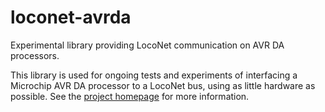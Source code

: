 # loconet-avrda
Experimental library providing LocoNet communication on AVR DA processors.

This library is used for ongoing tests and experiments of interfacing a Microchip AVR DA processor to a LocoNet bus, using as little hardware as possible.
See the [project homepage](https://www.ejberg.dk/portfolio/loconet-avr-da/) for more information.
